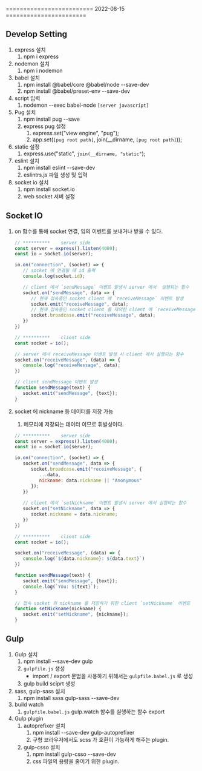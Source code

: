 ========================= 2022-08-15 =======================

## Develop Setting

1. express 설치
   1. npm i express
2. nodemon 설치
   1. npm i nodemon
3. babel 설치
   1. npm install @babel/core @babel/node --save-dev
   2. npm install @babel/preset-env --save-dev
4. script 입력
   1. nodemon --exec babel-node `[server javascript]`
5. Pug 설치
   1. npm install pug --save
   2. express pug 설정
      1. express.set("view engine", "pug");
      2. app.set(`[pug root path]`, join(__dirname, `[pug root path]`));
6. static 설정
   1. express.use("static", `join(__dirname, "static"`);
7. eslint 설치
   1. npm install eslint --save-dev
   2. eslintrs.js 파일 생성 및 입력
8. socket io 설치
   1. npm install socket.io
   2. web socket 서버 설정

## Socket IO

1. on 함수를 통해 socket 연결, 임의 이벤트를 보내거나 받을 수 있다.
   
   ```javascript
   // **********    server side
   const server = express().listen(4000);
   const io = socket.io(server);

   io.on("connection", (socket) => {
      // socket 에 연결될 때 id 출력
      console.log(socket.id);

      // client 에서 `sendMessage` 이벤트 발생시 server 에서  실행되는 함수
      socket.on("sendMessage", data => {
         // 현재 접속중인 socket client 에 `receiveMessage` 이벤트 발생
         socket.emit("receiveMessage", data);
         // 현재 접속중인 socket client 를 제외한 client 에 `receiveMessage` 이벤트 발생 
         socket.broadcase.emit("receiveMessage", data);
      })
   })

   // **********    client side
   const socket = io();
   
   // server 에서 receiveMessage 이벤트 발생 시 client 에서 실행되는 함수 
   socket.on("receiveMessage", (data) => {
      console.log("receiveMessage", data);
   })

   // client sendMessage 이벤트 발생
   function sendMessage(text) {
      socket.emit("sendMessage", {text});
   }

   ```

2. socket 에 nickname 등 데이터를 저장 가능
   1. 메모리에 저장되는 데이터 이므로 휘발성이다.

   ```javascript
   // **********    server side
   const server = express().listen(4000);
   const io = socket.io(server);

   io.on("connection", (socket) => {
      socket.on("sendMessage", data => {
         socket.broadcase.emit("receiveMessage", {
            ...data,
            nickname: data.nickname || "Anonymous"
         });
      })
      
      // client 에서 `setNickname` 이벤트 발생시 server 에서 실행되는 함수
      socket.on("setNickname", data => {
         socket.nickname = data.nickname;
      })
   })

   // **********    client side
   const socket = io();
   
   socket.on("receiveMessage", (data) => {
      console.log(`${data.nickname}: ${data.text}`)
   })

   function sendMessage(text) {
      socket.emit("sendMessage", {text});
      console.log(`You: ${text}`);
   }

   // 접속 socket 의 nickname 을 저장하기 위한 client `setNickname` 이벤트
   function setNickname(nickname) {
      socket.emit("setNickname", {nickname});
   }

   ```

## Gulp

1. Gulp 설치
   1. npm install --save-dev gulp
   2. `gulpfile.js` 생성
      - import / export 문법을 사용하기 위해서는 `gulpfile.babel.js` 로 생성
   3. gulp build sciprt 생성
2. sass, gulp-sass 설치
   1. npm install sass gulp-sass --save-dev
3. build watch
   1. `gulpfile.babel.js` gulp.watch 함수를 실행하는 함수 export
4. Gulp plugin
   1. autoprefixer 설치
      1. npm install --save-dev gulp-autoprefixer
      2. 구형 브라우저에서도 scss 가 호환이 가능하게 해주는 plugin.
   2. gulp-csso 설치
      1. npm install gulp-csso --save-dev 
      2. css 파일의 용량을 줄이기 위한 plugin.